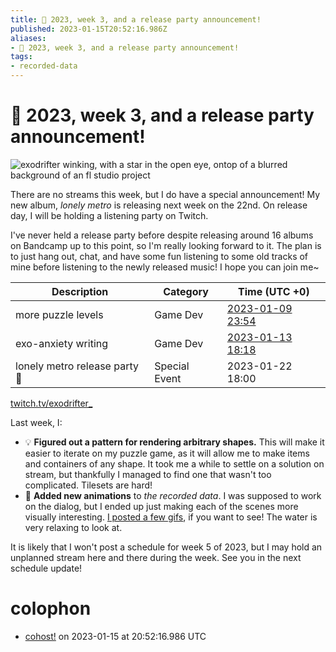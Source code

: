 ```yaml
---
title: 📅 2023, week 3, and a release party announcement!
published: 2023-01-15T20:52:16.986Z
aliases:
- 📅 2023, week 3, and a release party announcement!
tags:
- recorded-data
---
```


# 📅 2023, week 3, and a release party announcement!

![exodrifter winking, with a star in the open eye, ontop of a blurred background of an fl studio project](20230115-wink.png)

There are no streams this week, but I do have a special announcement! My new album, _lonely metro_ is releasing next week on the 22nd. On release day, I will be holding a listening party on Twitch.

I've never held a release party before despite releasing around 16 albums on Bandcamp up to this point, so I'm really looking forward to it. The plan is to just hang out, chat, and have some fun listening to some old tracks of mine before listening to the newly released music! I hope you can join me~

|Description|Category|Time (UTC +0)|
|---|---|---|
|more puzzle levels|Game Dev|[2023-01-09 23:54](https://vods.exodrifter.space/2023/01/09/2354)|
|exo-anxiety writing|Game Dev|[2023-01-13 18:18](https://vods.exodrifter.space/2023/01/13/1818)|
|lonely metro release party 🎵|Special Event|2023-01-22 18:00|

[twitch.tv/exodrifter_](https://twitch.tv/exodrifter_)

Last week, I:

- 💡 **Figured out a pattern for rendering arbitrary shapes.** This will make it easier to iterate on my puzzle game, as it will allow me to make items and containers of any shape. It took me a while to settle on a solution on stream, but thankfully I managed to find one that wasn't too complicated. Tilesets are hard!
- 🌊 **Added new animations** to _the recorded data_. I was supposed to work on the dialog, but I ended up just making each of the scenes more visually interesting. [I posted a few gifs](https://cohost.org/exodrifter/post/841842-the-recorded-data-an), if you want to see! The water is very relaxing to look at.

It is likely that I won't post a schedule for week 5 of 2023, but I may hold an unplanned stream here and there during the week. See you in the next schedule update!

# colophon

- [cohost!](https://cohost.org/exodrifter/post/849715-2023-week-3-and) on 2023-01-15 at 20:52:16.986 UTC
